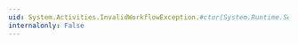 ```yaml
---
uid: System.Activities.InvalidWorkflowException.#ctor(System.Runtime.Serialization.SerializationInfo,System.Runtime.Serialization.StreamingContext)
internalonly: False
---
```

